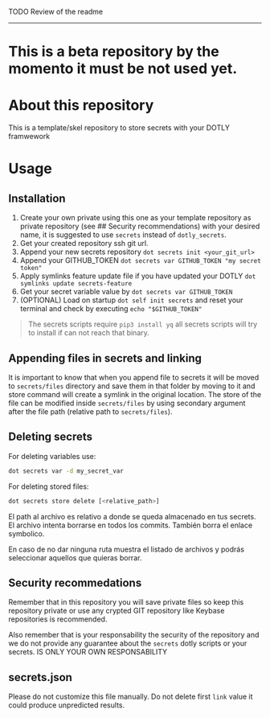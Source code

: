 TODO Review of the readme

-----

# This is a beta repository by the momento it must be not used yet.

# About this repository
This is a template/skel repository to store secrets with your DOTLY framwework

# Usage

## Installation
1. Create your own private using this one as your template repository as private repository (see ## Security recommendations) with your desired name, it is suggested to use `secrets` instead of `dotly_secrets`.
2. Get your created repository ssh git url.
3. Append your new secrets repository `dot secrets init <your_git_url>`
4. Append your GITHUB_TOKEN `dot secrets var GITHUB_TOKEN "my secret token"`
5. Apply symlinks feature update file if you have updated your DOTLY `dot symlinks update secrets-feature`
6. Get your secret variable value by `dot secrets var GITHUB_TOKEN`
7. (OPTIONAL) Load on startup `dot self init secrets` and reset your terminal and check by executing `echo "$GITHUB_TOKEN"`

> The secrets scripts require `pip3 install yq` all secrets scripts will try to install if can not reach that binary.

## Appending files in secrets and linking

It is important to know that when you append file to secrets it will be moved to `secrets/files` directory and save them in that folder by moving to it and store command will create a symlink in the original location.
The store of the file can be modified inside `secrets/files` by using secondary argument after the file path (relative path to `secrets/files`).

## Deleting secrets

For deleting variables use:

```bash
dot secrets var -d my_secret_var
```

For deleting stored files:

```bash
dot secrets store delete [<relative_path>]
```

El path al archivo es relativo a donde se queda almacenado en tus secrets. El archivo intenta borrarse en todos los commits. También borra el enlace symbolico.

En caso de no dar ninguna ruta muestra el listado de archivos y podrás seleccionar aquellos que quieras borrar.

## Security recommedations

Remember that in this repository you will save private files so keep this repository private or use any crypted GIT repository like Keybase repositories is recommended.

Also remember that is your responsability the security of the repository and we do not provide any guarantee about the `secrets` dotly scripts or your secrets. IS ONLY YOUR OWN RESPONSABILITY

## secrets.json

Please do not customize this file manually. Do not delete first `link` value it could produce unpredicted results.